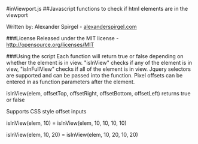 #inViewport.js
##Javascript functions to check if html elements are in the viewport

Written by: Alexander Spirgel - <a href="http://alexanderspirgel.com" target="_blank">alexanderspirgel.com</a>

###License
Released under the MIT license - <a href="http://opensource.org/licenses/MIT" target="_blank">http://opensource.org/licenses/MIT</a>

###Using the script
Each function will return true or false depending on whether the element is in view.
"isInView" checks if any of the element is in view, "isInFullView" checks if all of the element is in view.
Jquery selectors are supported and can be passed into the function.
Pixel offsets can be entered in as function parameters after the element.

isInView(elem, offsetTop, offsetRight, offsetBottom, offsetLeft)
returns true or false

Supports CSS style offset inputs

isInView(elem, 10) = isInView(elem, 10, 10, 10, 10)

isInView(elem, 10, 20) = isInView(elem, 10, 20, 10, 20)